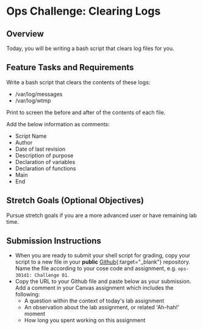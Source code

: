 # Ops Challenge: Clearing Logs 

## Overview

Today, you will be writing a bash script that clears log files for you.

## Feature Tasks and Requirements

Write a bash script that clears the contents of these logs:
- /var/log/messages
- /var/log/wtmp

Print to screen the before and after of the contents of each file.

Add the below information as comments:

- Script Name
- Author
- Date of last revision
- Description of purpose
- Declaration of variables
- Declaration of functions
- Main
- End 

## Stretch Goals (Optional Objectives)

Pursue stretch goals if you are a more advanced user or have remaining lab time.

## Submission Instructions

- When you are ready to submit your shell script for grading, copy your script to a new file in your **public** [Github](https://github.com/){:target="_blank"} repository. Name the file according to your cose code and assignment, e.g. `ops-301d1: Challenge 01`.
- Copy the URL to your Github file and paste below as your submission. Add a comment in your Canvas assignment which includes the following:
    - A question within the context of today's lab assignment
    - An observation about the lab assignment, or related 'Ah-hah!' moment
    - How long you spent working on this assignment




